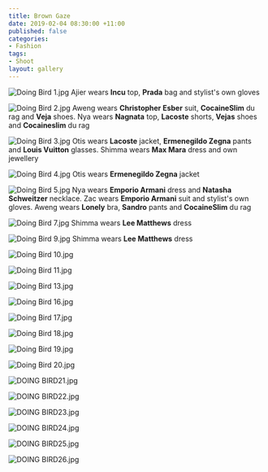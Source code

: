 ```yaml
---
title: Brown Gaze
date: 2019-02-04 08:30:00 +11:00
published: false
categories:
- Fashion
tags:
- Shoot
layout: gallery
---
```


![Doing Bird 1.jpg](/uploads/Doing%20Bird%201.jpg)
Ajier wears **Incu** top, **Prada** bag and stylist's own gloves

![Doing Bird 2.jpg](/uploads/Doing%20Bird%202.jpg)
Aweng wears **Christopher Esber** suit, **CocaineSlim** du rag and **Veja** shoes. Nya wears **Nagnata** top, **Lacoste** shorts, **Vejas** shoes and **Cocaineslim** du rag

![Doing Bird 3.jpg](/uploads/Doing%20Bird%203.jpg)
Otis wears **Lacoste** jacket, **Ermenegildo Zegna** pants and **Louis Vuitton** glasses. Shimma wears **Max Mara** dress and own jewellery

![Doing Bird 4.jpg](/uploads/Doing%20Bird%204.jpg)
Otis wears **Ermenegildo Zegna** jacket

![Doing Bird 5.jpg](/uploads/Doing%20Bird%205.jpg)
Nya wears **Emporio Armani** dress and **Natasha Schweitzer** necklace. Zac wears **Emporio Armani** suit and stylist's own gloves. Aweng wears **Lonely** bra, **Sandro** pants and **CocaineSlim** du rag

![Doing Bird 7.jpg](/uploads/Doing%20Bird%207.jpg)
Shimma wears **Lee Matthews** dress

![Doing Bird 9.jpg](/uploads/Doing%20Bird%209.jpg)
Shimma wears **Lee Matthews** dress

![Doing Bird 10.jpg](/uploads/Doing%20Bird%2010.jpg)

![Doing Bird 11.jpg](/uploads/Doing%20Bird%2011.jpg)

![Doing Bird 13.jpg](/uploads/Doing%20Bird%2013.jpg)

![Doing Bird 16.jpg](/uploads/Doing%20Bird%2016.jpg)

![Doing Bird 17.jpg](/uploads/Doing%20Bird%2017.jpg)

![Doing Bird 18.jpg](/uploads/Doing%20Bird%2018.jpg)

![Doing Bird 19.jpg](/uploads/Doing%20Bird%2019.jpg)

![Doing Bird 20.jpg](/uploads/Doing%20Bird%2020.jpg)

![DOING BIRD21.jpg](/uploads/DOING%20BIRD21.jpg)

![DOING BIRD22.jpg](/uploads/DOING%20BIRD22.jpg)

![DOING BIRD23.jpg](/uploads/DOING%20BIRD23.jpg)

![DOING BIRD24.jpg](/uploads/DOING%20BIRD24.jpg)

![DOING BIRD25.jpg](/uploads/DOING%20BIRD25.jpg)

![DOING BIRD26.jpg](/uploads/DOING%20BIRD26.jpg)